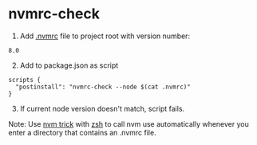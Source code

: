 # nvmrc-check

1) Add [.nvmrc](https://github.com/creationix/nvm#nvmrc) file to project root with version number:
```
8.0
```

2) Add to package.json as script
```
scripts {
  "postinstall": "nvmrc-check --node $(cat .nvmrc)"
}
```

3) If current node version doesn't match, script fails.

Note: Use [nvm trick](https://github.com/creationix/nvm#zsh) with [zsh](https://github.com/robbyrussell/oh-my-zsh/wiki/Installing-ZSH) to call nvm use automatically whenever you enter a directory that contains an .nvmrc file. 
